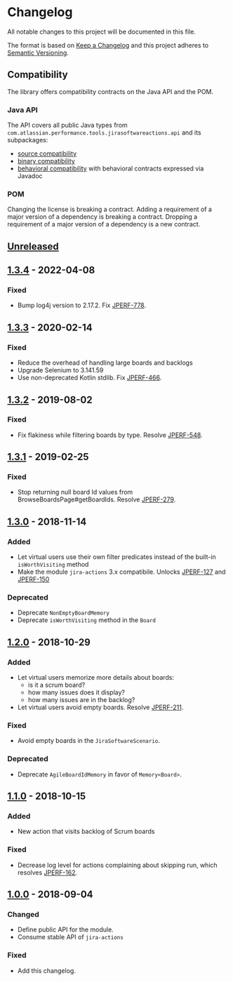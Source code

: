 # Changelog
All notable changes to this project will be documented in this file.

The format is based on [Keep a Changelog](http://keepachangelog.com/en/1.0.0/)
and this project adheres to [Semantic Versioning](http://semver.org/spec/v2.0.0.html).

## Compatibility
The library offers compatibility contracts on the Java API and the POM.

### Java API
The API covers all public Java types from `com.atlassian.performance.tools.jirasoftwareactions.api` and its subpackages:

  * [source compatibility]
  * [binary compatibility]
  * [behavioral compatibility] with behavioral contracts expressed via Javadoc

[source compatibility]: http://cr.openjdk.java.net/~darcy/OpenJdkDevGuide/OpenJdkDevelopersGuide.v0.777.html#source_compatibility
[binary compatibility]: http://cr.openjdk.java.net/~darcy/OpenJdkDevGuide/OpenJdkDevelopersGuide.v0.777.html#binary_compatibility
[behavioral compatibility]: http://cr.openjdk.java.net/~darcy/OpenJdkDevGuide/OpenJdkDevelopersGuide.v0.777.html#behavioral_compatibility

### POM
Changing the license is breaking a contract.
Adding a requirement of a major version of a dependency is breaking a contract.
Dropping a requirement of a major version of a dependency is a new contract.

## [Unreleased]
[Unreleased]: https://github.com/atlassian/jira-software-actions/compare/release-1.3.4...master

## [1.3.4] - 2022-04-08
[1.3.4]: https://github.com/atlassian/jira-software-actions/compare/release-1.3.3...release-1.3.4

### Fixed
- Bump log4j version to 2.17.2. Fix [JPERF-778].

[JPERF-778]: https://ecosystem.atlassian.net/browse/JPERF-778

## [1.3.3] - 2020-02-14
[1.3.3]: https://github.com/atlassian/jira-software-actions/compare/release-1.3.2...release-1.3.3

### Fixed
- Reduce the overhead of handling large boards and backlogs
- Upgrade Selenium to 3.141.59
- Use non-deprecated Kotlin stdlib. Fix [JPERF-466].

[JPERF-466]: https://ecosystem.atlassian.net/browse/JPERF-466

## [1.3.2] - 2019-08-02
[1.3.2]: https://github.com/atlassian/jira-software-actions/compare/release-1.3.1...release-1.3.2

### Fixed 
- Fix flakiness while filtering boards by type. Resolve [JPERF-548].

[JPERF-548]: https://ecosystem.atlassian.net/browse/JPERF-548

## [1.3.1] - 2019-02-25
[1.3.1]: https://github.com/atlassian/jira-software-actions/compare/release-1.3.0...release-1.3.1

### Fixed 
- Stop returning null board Id values from BrowseBoardsPage#getBoardIds. Resolve [JPERF-279].

[JPERF-279]: https://ecosystem.atlassian.net/browse/JPERF-279

## [1.3.0] - 2018-11-14
[1.3.0]: https://github.com/atlassian/jira-software-actions/compare/release-1.2.0...release-1.3.0

### Added
- Let virtual users use their own filter predicates instead of the built-in `isWorthVisiting` method
- Make the module `jira-actions` 3.x compatibile. Unlocks [JPERF-127] and [JPERF-150]

[JPERF-127]: https://ecosystem.atlassian.net/browse/JPERF-127
[JPERF-150]: https://ecosystem.atlassian.net/browse/JPERF-150

### Deprecated
- Deprecate `NonEmptyBoardMemory` 
- Deprecate `isWorthVisiting` method in the `Board`

## [1.2.0] - 2018-10-29
[1.2.0]: https://github.com/atlassian/jira-software-actions/compare/release-1.1.0...release-1.2.0

### Added
- Let virtual users memorize more details about boards:
  - is it a scrum board?
  - how many issues does it display?
  - how many issues are in the backlog?
- Let virtual users avoid empty boards. Resolve [JPERF-211].

### Fixed
- Avoid empty boards in the `JiraSoftwareScenario`.

### Deprecated
- Deprecate `AgileBoardIdMemory` in favor of `Memory<Board>`.

[JPERF-211]: https://ecosystem.atlassian.net/browse/JPERF-211

## [1.1.0] - 2018-10-15
[1.1.0]: https://github.com/atlassian/jira-software-actions/compare/release-1.0.0...release-1.1.0

### Added
- New action that visits backlog of Scrum boards

### Fixed
- Decrease log level for actions complaining about skipping run, which resolves [JPERF-162].

[JPERF-162]: https://ecosystem.atlassian.net/browse/JPERF-162

## [1.0.0] - 2018-09-04
[1.0.0]: https://github.com/atlassian/jira-software-actions/compare/release-0.1.1...release-1.0.0

### Changed
- Define public API for the module.
- Consume stable API of `jira-actions`

### Fixed
- Add this changelog.
